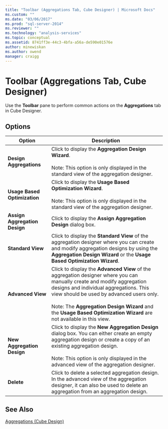 ```yaml
---
title: "Toolbar (Aggregations Tab, Cube Designer) | Microsoft Docs"
ms.custom: ""
ms.date: "03/06/2017"
ms.prod: "sql-server-2014"
ms.reviewer: ""
ms.technology: "analysis-services"
ms.topic: conceptual
ms.assetid: 8741ff3e-44c3-4bfa-a56a-de590e01576e
author: minewiskan
ms.author: owend
manager: craigg
---
```

# Toolbar (Aggregations Tab, Cube Designer)
  Use the **Toolbar** pane to perform common actions on the **Aggregations** tab in Cube Designer.  
  
## Options  
  
|Option|Description|  
|------------|-----------------|  
|**Design Aggregations**|Click to display the **Aggregation Design Wizard**.<br /><br /> Note: This option is only displayed in the standard view of the aggregation designer.|  
|**Usage Based Optimization**|Click to display the **Usage Based Optimization Wizard**.<br /><br /> Note: This option is only displayed in the standard view of the aggregation designer.|  
|**Assign Aggregation Design**|Click to display the **Assign Aggregation Design** dialog box.|  
|**Standard View**|Click to display the **Standard View** of the aggregation designer where you can create and modify aggregation designs by using the **Aggregation Design Wizard** or the **Usage Based Optimization Wizard**.|  
|**Advanced View**|Click to display the **Advanced View** of the aggregation designer where you can manually create and modify aggregation designs and individual aggregations. This view should be used by advanced users only.<br /><br /> Note: The **Aggregation Design Wizard** and the **Usage Based Optimization Wizard** are not available in this view.|  
|**New Aggregation Design**|Click to display the **New Aggregation Design** dialog box. You can either create an empty aggregation design or create a copy of an existing aggregation design.<br /><br /> Note: This option is only displayed in the advanced view of the aggregation designer.|  
|**Delete**|Click to delete a selected aggregation design.  In the advanced view of the aggregation designer, it can also be used to delete an aggregation from an aggregation design.|  
  
## See Also  
 [Aggregations &#40;Cube Design&#41;](aggregations-cube-design.md)  
  
  
